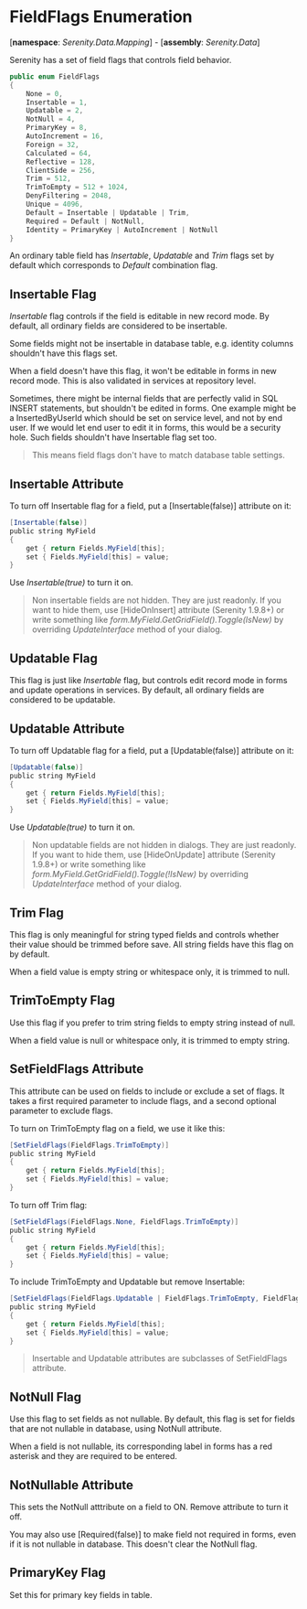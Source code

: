 # FieldFlags Enumeration

[**namespace**: *Serenity.Data.Mapping*] - [**assembly**: *Serenity.Data*]

Serenity has a set of field flags that controls field behavior. 

```cs
public enum FieldFlags
{
    None = 0,
    Insertable = 1,
    Updatable = 2,
    NotNull = 4,
    PrimaryKey = 8,
    AutoIncrement = 16,
    Foreign = 32,
    Calculated = 64,
    Reflective = 128,
    ClientSide = 256,
    Trim = 512,
    TrimToEmpty = 512 + 1024,
    DenyFiltering = 2048,
    Unique = 4096,
    Default = Insertable | Updatable | Trim,
    Required = Default | NotNull,
    Identity = PrimaryKey | AutoIncrement | NotNull
}
```

An ordinary table field has *Insertable*, *Updatable* and *Trim* flags set by default which corresponds to *Default* combination flag.

## Insertable Flag

*Insertable* flag controls if the field is editable in new record mode. By default, all ordinary  fields are considered to be insertable.

Some fields might not be insertable in database table, e.g. identity columns shouldn't have this flags set. 

When a field doesn't have this flag, it won't be editable in forms in new record mode. This is also validated in services at repository level.

Sometimes, there might be internal fields that are perfectly valid in SQL INSERT statements, but shouldn't be edited in forms. One example might be a InsertedByUserId which should be set on service level, and not by end user. If we would let end user to edit it in forms, this would be a security hole. Such fields shouldn't have Insertable flag set too.

> This means field flags don't have to match database table settings.


## Insertable Attribute

To turn off Insertable flag for a field, put a [Insertable(false)] attribute on it:

```vs
[Insertable(false)]
public string MyField
{
    get { return Fields.MyField[this];
    set { Fields.MyField[this] = value;
}
```


Use *Insertable(true)* to turn it on. 

> Non insertable fields are not hidden. They are just readonly. If you want to hide them, use [HideOnInsert] attribute (Serenity 1.9.8+) or write something like *form.MyField.GetGridField().Toggle(IsNew)* by overriding *UpdateInterface* method of your dialog.

## Updatable Flag

This flag is just like *Insertable* flag, but controls edit record mode in forms and update operations in services. By default, all ordinary fields are considered to be updatable.

## Updatable Attribute

To turn off Updatable flag for a field, put a [Updatable(false)] attribute on it:

```vs
[Updatable(false)]
public string MyField
{
    get { return Fields.MyField[this];
    set { Fields.MyField[this] = value;
}
```


Use *Updatable(true)* to turn it on. 

> Non updatable fields are not hidden in dialogs. They are just readonly. If you want to hide them, use [HideOnUpdate] attribute (Serenity 1.9.8+) or write something like *form.MyField.GetGridField().Toggle(!IsNew)* by overriding *UpdateInterface* method of your dialog.

## Trim Flag

This flag is only meaningful for string typed fields and controls whether their value should be trimmed before save. All string fields have this flag on by default.

When a field value is empty string or whitespace only, it is trimmed to null.

## TrimToEmpty Flag

Use this flag if you prefer to trim string fields to empty string instead of null.

When a field value is null or whitespace only, it is trimmed to empty string.

## SetFieldFlags Attribute

This attribute can be used on fields to include or exclude a set of flags. It takes a first required parameter to include flags, and a second optional parameter to exclude flags.

To turn on TrimToEmpty flag on a field, we use it like this:

```vs
[SetFieldFlags(FieldFlags.TrimToEmpty)]
public string MyField
{
    get { return Fields.MyField[this];
    set { Fields.MyField[this] = value;
}
```

To turn off Trim flag:

```vs
[SetFieldFlags(FieldFlags.None, FieldFlags.TrimToEmpty)]
public string MyField
{
    get { return Fields.MyField[this];
    set { Fields.MyField[this] = value;
}
```

To include TrimToEmpty and Updatable but remove Insertable:
```vs
[SetFieldFlags(FieldFlags.Updatable | FieldFlags.TrimToEmpty, FieldFlags.Insertable)]
public string MyField
{
    get { return Fields.MyField[this];
    set { Fields.MyField[this] = value;
}
```

> Insertable and Updatable attributes are subclasses of SetFieldFlags attribute.

## NotNull Flag

Use this flag to set fields as not nullable. By default, this flag is set for fields that are not nullable in database, using NotNull attribute.

When a field is not nullable, its corresponding label in forms has a red asterisk and they are required to be entered.

## NotNullable Attribute

This sets the NotNull atttribute on a field to ON. Remove attribute to turn it off. 

You may also use [Required(false)] to make field not required in forms, even if it is not nullable in database. This doesn't clear the NotNull flag.

## PrimaryKey Flag

Set this for primary key fields in table.